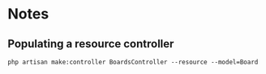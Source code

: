 # Notes

## Populating a resource controller

```
php artisan make:controller BoardsController --resource --model=Board
```
